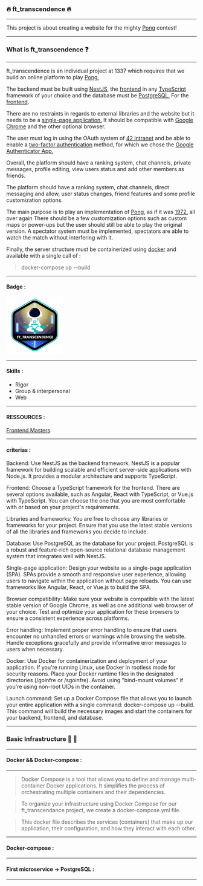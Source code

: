 ### :fire: ft_transcendence :fire:

---

This project is about creating a website for the mighty [Pong](https://en.wikipedia.org/wiki/Pong) contest!

---

### What is ft_transcendence :question:

---

ft_transcendence is an individual project at 1337 which requires that we build an online platform to play [Pong.](https://en.wikipedia.org/wiki/Pong)

The backend must be built using [NestJS](https://nestjs.com/), the [frontend](https://en.wikipedia.org/wiki/Frontend_and_backend) in any [TypeScript](https://www.typescriptlang.org/) framework of your choice and the database must be [PostgreSQL.](https://www.postgresql.org/) For the [frontend](https://en.wikipedia.org/wiki/Frontend_and_backend).

There are no restraints in regards to external libraries and the website but it needs to be a [single-page application.](https://en.wikipedia.org/wiki/Single-page_application) It should be compatible with [Google Chrome](https://www.google.com/intl/en-US/chrome/) and the other optional browser.

The user must log in using the OAuth system of [42 intranet](https://intra.42.fr/) and be able to enable a [two-factor authentication](https://authy.com/what-is-2fa/) method, for which we chose the [Google Authenticator App.](https://play.google.com/store/apps/details?id=com.google.android.apps.authenticator2&hl=en_US&gl=US)

Overall, the platform should have a ranking system, chat channels, private messages, profile editing, view users status and add other members as friends.

The platform should have a ranking system, chat channels, direct messaging and allow, user status changes, friend features and some profile customization options.

The main purpose is to play an implementation of [Pong](https://en.wikipedia.org/wiki/Pong), as if it was [1972.](https://www.youtube.com/watch?v=fiShX2pTz9A) all over again There should be a few customization options such as custom maps or power-ups but the user should still be able to play the original version.
A spectator system must be implemented, spectators are able to watch the match without interfering with it.

Finally, the server structure must be containerized using [docker](https://www.docker.com/) and available with a single call of :
> docker-compose up --build

---

#### Badge :
<img src="./ft_transcendencee.png" width="150" height="150"/>

---

#### Skills :
- Rigor
- Group & interpersonal
- Web

---

#### RESSOURCES :

[Frontend Masters](https://frontendmasters.com/learn/)


---

#### criterias :

Backend: Use NestJS as the backend framework. NestJS is a popular framework for building scalable and efficient server-side applications with Node.js. It provides a modular architecture and supports TypeScript.

Frontend: Choose a TypeScript framework for the frontend. There are several options available, such as Angular, React with TypeScript, or Vue.js with TypeScript. You can choose the one that you are most comfortable with or based on your project's requirements.

Libraries and frameworks: You are free to choose any libraries or frameworks for your project. Ensure that you use the latest stable versions of all the libraries and frameworks you decide to include.

Database: Use PostgreSQL as the database for your project. PostgreSQL is a robust and feature-rich open-source relational database management system that integrates well with NestJS.

Single-page application: Design your website as a single-page application (SPA). SPAs provide a smooth and responsive user experience, allowing users to navigate within the application without page reloads. You can use frameworks like Angular, React, or Vue.js to build the SPA.

Browser compatibility: Make sure your website is compatible with the latest stable version of Google Chrome, as well as one additional web browser of your choice. Test and optimize your application for these browsers to ensure a consistent experience across platforms.

Error handling: Implement proper error handling to ensure that users encounter no unhandled errors or warnings while browsing the website. Handle exceptions gracefully and provide informative error messages to users when necessary.

Docker: Use Docker for containerization and deployment of your application. If you're running Linux, use Docker in rootless mode for security reasons. Place your Docker runtime files in the designated directories (/goinfre or /sgoinfre). Avoid using "bind-mount volumes" if you're using non-root UIDs in the container.

Launch command: Set up a Docker Compose file that allows you to launch your entire application with a single command: docker-compose up --build. This command will build the necessary images and start the containers for your backend, frontend, and database.

---

### Basic Infrastructure :construction: :construction:

---

#### Docker && Docker-compose :

---

> Docker Compose is a tool that allows you to define and manage multi-container Docker applications. It simplifies the process of orchestrating multiple containers and their dependencies.

> To organize your infrastructure using Docker Compose for our ft_transcendance project, we create a docker-compose.yml file. 

> This docker file describes the services (containers) that make up our application, their configuration, and how they interact with each other.

---

#### Docker-compose :

---

#### First microservice -> PostgreSQL :

---

